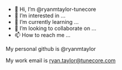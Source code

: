 - 👋 Hi, I’m @ryanmtaylor-tunecore
- 👀 I’m interested in ...
- 🌱 I’m currently learning ...
- 💞️ I’m looking to collaborate on ...
- 📫 How to reach me ...

My personal github is @ryanmtaylor

My work email is [ryan.taylor@tunecore.com](mailto:ryan.taylor@tunecore.com)

<!---
ryanmtaylor-tunecore/ryanmtaylor-tunecore is a ✨ special ✨ repository because its `README.md` (this file) appears on your GitHub profile.
You can click the Preview link to take a look at your changes.
--->
